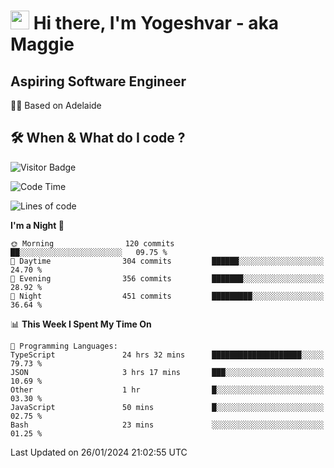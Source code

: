 <h1><img src="https://emojis.slackmojis.com/emojis/images/1531849430/4246/blob-sunglasses.gif?1531849430" width="30"/> Hi there, I'm Yogeshvar - aka Maggie</h1>

## Aspiring Software Engineer
🏂🏻  Based on Adelaide 

## 🛠 When & What do I code ?  

![Visitor Badge](https://visitor-badge.feriirawann.repl.co?username=yogeshvar&repo=yogeshvar&label=Visitors&style=plastic&color=%23457BFF&contentType=svg)

<!--START_SECTION:waka-->
![Code Time](http://img.shields.io/badge/Code%20Time-2%2C638%20hrs%2042%20mins-blue)

![Lines of code](https://img.shields.io/badge/From%20Hello%20World%20I%27ve%20Written-4.1%20million%20lines%20of%20code-blue)

**I'm a Night 🦉** 

```text
🌞 Morning                120 commits         ██░░░░░░░░░░░░░░░░░░░░░░░   09.75 % 
🌆 Daytime                304 commits         ██████░░░░░░░░░░░░░░░░░░░   24.70 % 
🌃 Evening                356 commits         ███████░░░░░░░░░░░░░░░░░░   28.92 % 
🌙 Night                  451 commits         █████████░░░░░░░░░░░░░░░░   36.64 % 
```


📊 **This Week I Spent My Time On** 

```text
💬 Programming Languages: 
TypeScript               24 hrs 32 mins      ████████████████████░░░░░   79.73 % 
JSON                     3 hrs 17 mins       ███░░░░░░░░░░░░░░░░░░░░░░   10.69 % 
Other                    1 hr                █░░░░░░░░░░░░░░░░░░░░░░░░   03.30 % 
JavaScript               50 mins             █░░░░░░░░░░░░░░░░░░░░░░░░   02.75 % 
Bash                     23 mins             ░░░░░░░░░░░░░░░░░░░░░░░░░   01.25 % 
```


 Last Updated on 26/01/2024 21:02:55 UTC
<!--END_SECTION:waka-->

